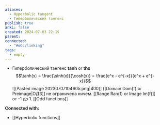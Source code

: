 ```yaml
---
aliases:
  - Hyperbolic tangent
  - Гиперболический тангенс
publish: true
anki: false
created: 2024-07-03 22:19
parent: 
connected:
  - "#обс/linking"
tags:
  - empty
---
```



- Гиперболический тангенс **tanh** or **thx** 
  $$\tanh(x) = \frac{\sinh(x)}{\cosh(x)} = \frac{e^x - e^{-x}}{e^x + e^{-x}}$$
  ![[Pasted image 20230707104605.png|400]]
[[Domain Dom(f) or Preimage|ОДЗ]] не ограничена ничем. [[Range Ran(f) or Image Im(f)]] от -1 до 1. [[Odd functions]]





**Connected with:**
- [[Hyperbolic functions]]


